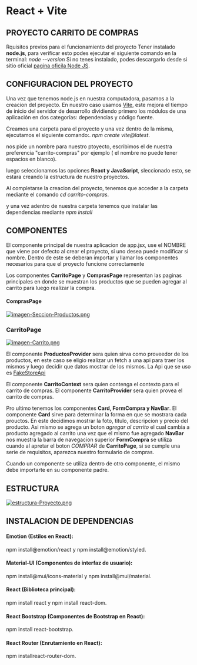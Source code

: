 # React + Vite

## **PROYECTO CARRITO DE COMPRAS**

Rquisitos previos para el funcionamiento del proyecto
Tener instalado **node.js**, para verificar esto podes ejecutar el siguiente comando en la terminal: 
*node --version*
Si no tenes instalado, podes descargarlo desde si sitio oficial [pagina oficila Node JS](https://nodejs.org/en).

## **CONFIGURACION DEL PROYECTO**

Una vez que tenemos node.js en nuestra computadora, pasamos a la creacion del proyecto.
En nuestro caso usamos [Vite](https://vitejs.dev/guide/), este mejora el tiempo de inicio del servidor de desarrollo dividiendo primero los módulos de una aplicación en dos categorías: dependencias y código fuente.

Creamos una carpeta para el proyecto y una vez dentro de la misma, ejecutamos el siguiente comando:. 
*npm create vite@latest*.

nos pide un nombre para nuestro ptoyecto, escribimos el de nuestra preferencia "carrito-compras" por ejemplo ( el nombre no puede tener espacios en blanco).

luego seleccionamos las opciones **React y JavaScript**, sleccionado esto, se estara creando la estructura de nuestro proyectos.

Al completarse la creacion del proyecto, tenemos que acceder a la carpeta mediante el comando
*cd carrito-compras*.

y una vez adentro de nuestra carpeta tenemos que instalar las dependencias mediante
*npm install*

## **COMPONENTES**

El componente principal de nuestra aplicacion de app.jsx, use el NOMBRE que viene por defecto al crear el proyecto, si uno desea puede modificar si nombre. Dentro de este se deberan importar y llamar los componentes necesarios para que el proyecto funcione correctamente

Los componentes **CarritoPage** y **ComprasPage** representan las paginas principales en donde se muestran los productos que se pueden agregar al carrito para luego realizar la compra.

#### ComprasPage
[![imagen-Seccion-Productos.png](https://i.postimg.cc/vBMmPtBp/imagen-Seccion-Productos.png)](https://postimg.cc/jWgK2NyX)

### CarritoPage
[![imagen-Carrito.png](https://i.postimg.cc/5032DQQj/imagen-Carrito.png)](https://postimg.cc/S2n4Msrp)

El componente **ProductosProvider** sera quien sirva como proveedor de los productos, en este caso se eligio realizar un fetch a una api para traer los mismos y luego decidir que datos mostrar de los mismos. La Api que se uso es [FakeStoreApi](https://fakestoreapi.com/products)

El componente **CarritoContext** sera quien contenga el contexto para el carrito de compras. El componente **CarritoProvider** sera quien provea el carrito de compras.

Pro ultimo tenemos los componentes **Card, FormCompra y NavBar**. 
El componente **Card** sirve para determinar la forma en que se mostrara cada prouctos. En este decidimos mostrar la foto, titulo, descripcion y precio del producto. Asi mismo se agrega un boton *agregar al carrito* el cual cambia a producto agregado al carrito una vez que el mismo fue agregado
**NavBar** nos muestra la barra de navegacion superior
**FormCompra** se utiliza cuando al apretar el boton *COMPRAR* de **CarritoPage**, si se cumple una serie de requisitos, aparezca nuestro formulario de compras.

Cuando un componente se utiliza dentro de otro componente, el mismo debe importarte en su componente padre. 

## ESTRUCTURA

[![estructura-Proyecto.png](https://i.postimg.cc/pTr3QHd6/estructura-Proyecto.png)](https://postimg.cc/xJrsYBMv)


<!-- Carrito/
|-- node_modules/
|-- public/
|   |-- iconoCarrito.png
|-- src/
|   |-- components/
|   |   |-- FormCompra.jsx
|   |   |-- NavBar.jsx
|   |   |-- Card.jsx
|   |
|   |-- context/
|   |   |-- productosContext.jsx
|   |   |-- productosProvider.jsx
|   |   |-- CarritoContext.jsx
|   |   |-- CarritoProvider.jsx
|   |
|   |-- pages/
|   |   |-- CarritoPage.jsx
|   |   |-- ComprasPage.jsx
|   |
|   |-- styles/
|   |   |-- card.css
|   |   |-- comprasPage.css
|   |
|   |-- app.jsx
|   |-- app.css
|   |-- main.jsx
|
|-- .eslintrx.cjs
|-- .gitignore
|-- index.html
|-- package-lock.json
|-- package.json
|-- README.md
|-- vite.config.js
 -->


## INSTALACION DE DEPENDENCIAS

#### Emotion (Estilos en React):
npm install@emotion/react y npm install@emotion/styled.

#### Material-UI (Componentes de interfaz de usuario):
npm install@mui/icons-material y npm install@mui/material.

#### React (Biblioteca principal):
npm install react y npm install react-dom.

#### React Bootstrap (Componentes de Bootstrap en React):
npm install react-bootstrap.

#### React Router (Enrutamiento en React):
npm installreact-router-dom.
